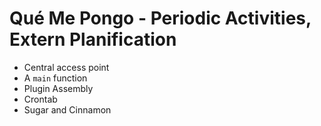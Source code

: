 # Qué Me Pongo - Periodic Activities, Extern Planification

- Central access point
- A `main` function
- Plugin Assembly
- Crontab
- Sugar and Cinnamon
